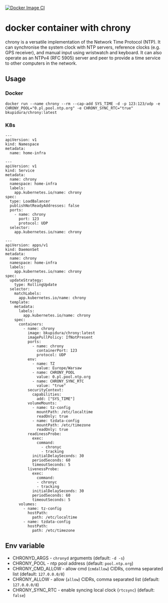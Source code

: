 [![Docker Image CI](https://github.com/bkupidura/chrony/actions/workflows/docker-image.yml/badge.svg)](https://github.com/bkupidura/chrony/actions/workflows/docker-image.yml)
# docker container with chrony
chrony is a versatile implementation of the Network Time Protocol (NTP). It can synchronise the system clock with NTP servers, reference clocks (e.g. GPS receiver), and manual input using wristwatch and keyboard. It can also operate as an NTPv4 (RFC 5905) server and peer to provide a time service to other computers in the network.

## Usage
### Docker
```
docker run --name chrony --rm --cap-add SYS_TIME -d -p 123:123/udp -e CHRONY_POOL="0.pl.pool.ntp.org" -e CHRONY_SYNC_RTC="true" bkupidura/chrony:latest
```
### K8s
```
---
apiVersion: v1
kind: Namespace
metadata:
  name: home-infra

---
apiVersion: v1
kind: Service
metadata:
  name: chrony
  namespace: home-infra
  labels:
    app.kubernetes.io/name: chrony
spec:
  type: LoadBalancer
  publishNotReadyAddresses: false
  ports:
    - name: chrony
      port: 123
      protocol: UDP
  selector:
    app.kubernetes.io/name: chrony

---
apiVersion: apps/v1
kind: DaemonSet
metadata:
  name: chrony
  namespace: home-infra
  labels:
    app.kubernetes.io/name: chrony
spec:
  updateStrategy:
    type: RollingUpdate
  selector:
    matchLabels:
      app.kubernetes.io/name: chrony
  template:
    metadata:
      labels:
        app.kubernetes.io/name: chrony
    spec:
      containers:
        - name: chrony
          image: bkupidura/chrony:latest
          imagePullPolicy: IfNotPresent
          ports:
            - name: chrony
              containerPort: 123
              protocol: UDP
          env:
            - name: TZ
              value: Europe/Warsaw
            - name: CHRONY_POOL
              value: 0.pl.pool.ntp.org
            - name: CHRONY_SYNC_RTC
              value: "true"
          securityContext:
            capabilities:
              add: ["SYS_TIME"]
          volumeMounts:
            - name: tz-config
              mountPath: /etc/localtime
              readOnly: true
            - name: tzdata-config
              mountPath: /etc/timezone
              readOnly: true
          readinessProbe:
            exec:
              command:
                - chronyc
                - tracking
            initialDelaySeconds: 30
            periodSeconds: 60
            timeoutSeconds: 5
          livenessProbe:
            exec:
              command:
              - chronyc
              - tracking
            initialDelaySeconds: 30
            periodSeconds: 60
            timeoutSeconds: 5
      volumes:
        - name: tz-config
          hostPath:
            path: /etc/localtime
        - name: tzdata-config
          hostPath:
            path: /etc/timezone
```

## Env variable

* CHRONYD_ARGS - `chronyd` arguments (default: `-d -s`)
* CHRONY_POOL - ntp pool address (default: `pool.ntp.org`)
* CHRONY_CMD_ALLOW - allow cmd (`cmdallow`) CIDRs, comma separated list (default: `127.0.0.0/8`)
* CHRONY_ALLOW - allow (`allow`) CIDRs, comma separated list (default: `127.0.0.0/8`)
* CHRONY_SYNC_RTC - enable syncing local clock (`rtcsync`) (default: `false`)
